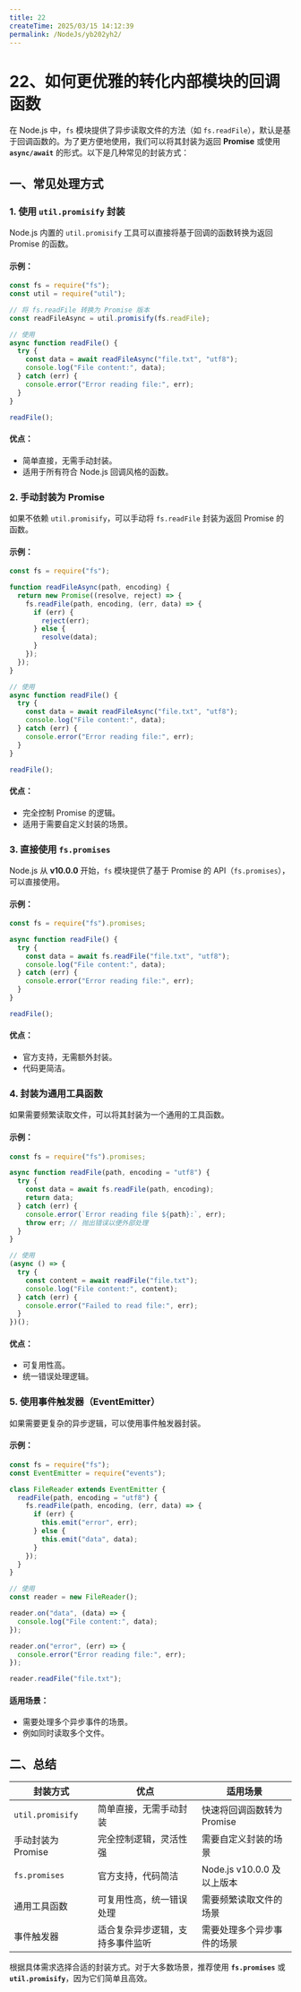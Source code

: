 ```yaml
---
title: 22
createTime: 2025/03/15 14:12:39
permalink: /NodeJs/yb202yh2/
---
```

# 22、如何更优雅的转化内部模块的回调函数

在 Node.js 中，`fs` 模块提供了异步读取文件的方法（如 `fs.readFile`），默认是基于回调函数的。为了更方便地使用，我们可以将其封装为返回 **Promise** 或使用 **`async/await`** 的形式。以下是几种常见的封装方式：

## 一、常见处理方式

### 1. 使用 `util.promisify` 封装

Node.js 内置的 `util.promisify` 工具可以直接将基于回调的函数转换为返回 Promise 的函数。

#### **示例：**

```javascript
const fs = require("fs");
const util = require("util");

// 将 fs.readFile 转换为 Promise 版本
const readFileAsync = util.promisify(fs.readFile);

// 使用
async function readFile() {
  try {
    const data = await readFileAsync("file.txt", "utf8");
    console.log("File content:", data);
  } catch (err) {
    console.error("Error reading file:", err);
  }
}

readFile();
```

#### **优点**：

- 简单直接，无需手动封装。
- 适用于所有符合 Node.js 回调风格的函数。

### 2. 手动封装为 Promise

如果不依赖 `util.promisify`，可以手动将 `fs.readFile` 封装为返回 Promise 的函数。

#### **示例：**

```javascript
const fs = require("fs");

function readFileAsync(path, encoding) {
  return new Promise((resolve, reject) => {
    fs.readFile(path, encoding, (err, data) => {
      if (err) {
        reject(err);
      } else {
        resolve(data);
      }
    });
  });
}

// 使用
async function readFile() {
  try {
    const data = await readFileAsync("file.txt", "utf8");
    console.log("File content:", data);
  } catch (err) {
    console.error("Error reading file:", err);
  }
}

readFile();
```

#### **优点**：

- 完全控制 Promise 的逻辑。
- 适用于需要自定义封装的场景。

### 3. 直接使用 `fs.promises`

Node.js 从 **v10.0.0** 开始，`fs` 模块提供了基于 Promise 的 API（`fs.promises`），可以直接使用。

#### **示例：**

```javascript
const fs = require("fs").promises;

async function readFile() {
  try {
    const data = await fs.readFile("file.txt", "utf8");
    console.log("File content:", data);
  } catch (err) {
    console.error("Error reading file:", err);
  }
}

readFile();
```

#### **优点**：

- 官方支持，无需额外封装。
- 代码更简洁。

### 4. 封装为通用工具函数

如果需要频繁读取文件，可以将其封装为一个通用的工具函数。

#### **示例：**

```javascript
const fs = require("fs").promises;

async function readFile(path, encoding = "utf8") {
  try {
    const data = await fs.readFile(path, encoding);
    return data;
  } catch (err) {
    console.error(`Error reading file ${path}:`, err);
    throw err; // 抛出错误以便外部处理
  }
}

// 使用
(async () => {
  try {
    const content = await readFile("file.txt");
    console.log("File content:", content);
  } catch (err) {
    console.error("Failed to read file:", err);
  }
})();
```

#### **优点**：

- 可复用性高。
- 统一错误处理逻辑。

### 5. 使用事件触发器（EventEmitter）

如果需要更复杂的异步逻辑，可以使用事件触发器封装。

#### **示例：**

```javascript
const fs = require("fs");
const EventEmitter = require("events");

class FileReader extends EventEmitter {
  readFile(path, encoding = "utf8") {
    fs.readFile(path, encoding, (err, data) => {
      if (err) {
        this.emit("error", err);
      } else {
        this.emit("data", data);
      }
    });
  }
}

// 使用
const reader = new FileReader();

reader.on("data", (data) => {
  console.log("File content:", data);
});

reader.on("error", (err) => {
  console.error("Error reading file:", err);
});

reader.readFile("file.txt");
```

#### **适用场景**：

- 需要处理多个异步事件的场景。
- 例如同时读取多个文件。

## 二、总结

| 封装方式           | 优点                             | 适用场景                   |
| ------------------ | -------------------------------- | -------------------------- |
| `util.promisify`   | 简单直接，无需手动封装           | 快速将回调函数转为 Promise |
| 手动封装为 Promise | 完全控制逻辑，灵活性强           | 需要自定义封装的场景       |
| `fs.promises`      | 官方支持，代码简洁               | Node.js v10.0.0 及以上版本 |
| 通用工具函数       | 可复用性高，统一错误处理         | 需要频繁读取文件的场景     |
| 事件触发器         | 适合复杂异步逻辑，支持多事件监听 | 需要处理多个异步事件的场景 |

根据具体需求选择合适的封装方式。对于大多数场景，推荐使用 **`fs.promises`** 或 **`util.promisify`**，因为它们简单且高效。
